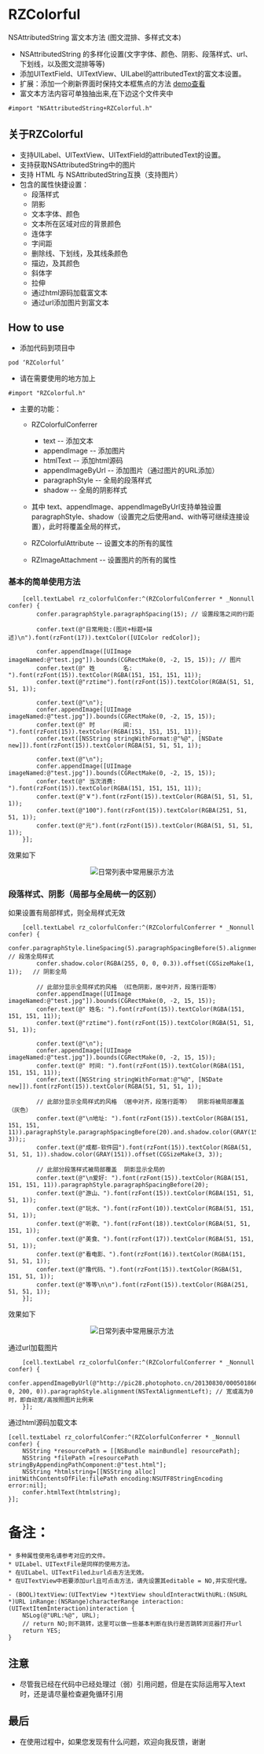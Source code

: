 # RZColorful
NSAttributedString 富文本方法 (图文混排、多样式文本)


* NSAttributedString 的多样化设置(文字字体、颜色、阴影、段落样式、url、下划线，以及图文混排等等)
* 添加UITextField、UITextView、UILabel的attributedText的富文本设置。
* 扩展：添加一个刷新界面时保持文本框焦点的方法 [demo查看](https://github.com/rztime/ContinueFirsterResponder)
* 富文本方法内容可单独抽出来,在下边这个文件夹中
```
#import "NSAttributedString+RZColorful.h"
```

## 关于RZColorful
* 支持UILabel、UITextView、UITextField的attributedText的设置。
* 支持获取NSAttributedString中的图片
* 支持 HTML 与 NSAttributedString互换（支持图片）
* 包含的属性快捷设置：
    * 段落样式
    * 阴影
    * 文本字体、颜色
    * 文本所在区域对应的背景颜色
    * 连体字
    * 字间距
    * 删除线、下划线，及其线条颜色
    * 描边，及其颜色
    * 斜体字
    * 拉伸
    * 通过html源码加载富文本
    * 通过url添加图片到富文本

## How to use
* 添加代码到项目中
```objc
pod ‘RZColorful’
```

* 请在需要使用的地方加上

```objc
#import "RZColorful.h"
```

* 主要的功能：
    * RZColorfulConferrer 
        * text                                -- 添加文本
        * appendImage                -- 添加图片
        * htmlText                         -- 添加html源码
        * appendImageByUrl        -- 添加图片（通过图片的URL添加）
        * paragraphStyle              -- 全局的段落样式
        * shadow                          -- 全局的阴影样式
        
    * 其中 text、appendImage、appendImageByUrl支持单独设置paragraphStyle、shadow（设置完之后使用and、with等可继续连接设置），此时将覆盖全局的样式，

    * RZColorfulAttribute           -- 设置文本的所有的属性
    * RZImageAttachment         -- 设置图片的所有的属性
    
    
### 基本的简单使用方法
```objc
    [cell.textLabel rz_colorfulConfer:^(RZColorfulConferrer * _Nonnull confer) {
        confer.paragraphStyle.paragraphSpacing(15); // 设置段落之间的行距

        confer.text(@"日常用处:(图片+标题+描述)\n").font(rzFont(17)).textColor([UIColor redColor]);

        confer.appendImage([UIImage imageNamed:@"test.jpg"]).bounds(CGRectMake(0, -2, 15, 15)); // 图片
        confer.text(@" 姓        名: ").font(rzFont(15)).textColor(RGBA(151, 151, 151, 11));
        confer.text(@"rztime").font(rzFont(15)).textColor(RGBA(51, 51, 51, 1));

        confer.text(@"\n");
        confer.appendImage([UIImage imageNamed:@"test.jpg"]).bounds(CGRectMake(0, -2, 15, 15));
        confer.text(@" 时        间: ").font(rzFont(15)).textColor(RGBA(151, 151, 151, 11));
        confer.text([NSString stringWithFormat:@"%@", [NSDate new]]).font(rzFont(15)).textColor(RGBA(51, 51, 51, 1));

        confer.text(@"\n");
        confer.appendImage([UIImage imageNamed:@"test.jpg"]).bounds(CGRectMake(0, -2, 15, 15));
        confer.text(@" 当次消费: ").font(rzFont(15)).textColor(RGBA(151, 151, 151, 11));
        confer.text(@"￥").font(rzFont(15)).textColor(RGBA(51, 51, 51, 1));
        confer.text(@"100").font(rzFont(15)).textColor(RGBA(251, 51, 51, 1));
        confer.text(@"元").font(rzFont(15)).textColor(RGBA(51, 51, 51, 1));
    }];
```
效果如下
<p align="center" >
    <img src="image_1.jpg" title="日常列表中常用展示方法">
</p>

### 段落样式、阴影（局部与全局统一的区别）
如果设置有局部样式，则全局样式无效
```objc
    [cell.textLabel rz_colorfulConfer:^(RZColorfulConferrer * _Nonnull confer) {
        confer.paragraphStyle.lineSpacing(5).paragraphSpacingBefore(5).alignment(NSTextAlignmentCenter); // 段落全局样式
        confer.shadow.color(RGBA(255, 0, 0, 0.3)).offset(CGSizeMake(1, 1));   // 阴影全局
        
        // 此部分显示全局样式的风格 （红色阴影，居中对齐，段落行距等）
        confer.appendImage([UIImage imageNamed:@"test.jpg"]).bounds(CGRectMake(0, -2, 15, 15));
        confer.text(@" 姓名: ").font(rzFont(15)).textColor(RGBA(151, 151, 151, 11));
        confer.text(@"rztime").font(rzFont(15)).textColor(RGBA(51, 51, 51, 1));
        
        confer.text(@"\n");
        confer.appendImage([UIImage imageNamed:@"test.jpg"]).bounds(CGRectMake(0, -2, 15, 15));
        confer.text(@" 时间: ").font(rzFont(15)).textColor(RGBA(151, 151, 151, 11));
        confer.text([NSString stringWithFormat:@"%@", [NSDate new]]).font(rzFont(15)).textColor(RGBA(51, 51, 51, 1));
        
        // 此部分显示全局样式的风格 （居中对齐，段落行距等）  阴影将被局部覆盖（灰色）
        confer.text(@"\n地址: ").font(rzFont(15)).textColor(RGBA(151, 151, 151, 11)).paragraphStyle.paragraphSpacingBefore(20).and.shadow.color(GRAY(151)).offset(CGSizeMake(3, 3));;
        confer.text(@"成都-软件园").font(rzFont(15)).textColor(RGBA(51, 51, 51, 1)).shadow.color(GRAY(151)).offset(CGSizeMake(3, 3));
        
        // 此部分段落样式被局部覆盖  阴影显示全局的
        confer.text(@"\n爱好: ").font(rzFont(15)).textColor(RGBA(151, 151, 151, 11)).paragraphStyle.paragraphSpacingBefore(20);
        confer.text(@"游山、").font(rzFont(15)).textColor(RGBA(151, 51, 51, 1));
        confer.text(@"玩水、").font(rzFont(10)).textColor(RGBA(51, 151, 51, 1));
        confer.text(@"听歌、").font(rzFont(18)).textColor(RGBA(51, 51, 151, 1));
        confer.text(@"美食、").font(rzFont(17)).textColor(RGBA(51, 151, 51, 1));
        confer.text(@"看电影、").font(rzFont(16)).textColor(RGBA(151, 51, 51, 1));
        confer.text(@"撸代码、").font(rzFont(15)).textColor(RGBA(51, 151, 51, 1));
        confer.text(@"等等\n\n").font(rzFont(15)).textColor(RGBA(251, 51, 51, 1));
    }];
```
效果如下
<p align="center" >
<img src="image_2.png" title="日常列表中常用展示方法">
</p>

通过url加载图片
```objc
    [cell.textLabel rz_colorfulConfer:^(RZColorfulConferrer * _Nonnull confer) {
        confer.appendImageByUrl(@"http://pic28.photophoto.cn/20130830/0005018667531249_b.jpg").bounds(CGRectMake(0, 0, 200, 0)).paragraphStyle.alignment(NSTextAlignmentLeft); // 宽或高为0时，即自动宽/高按照图片比例来
    }];
```
通过html源码加载文本
```objc
[cell.textLabel rz_colorfulConfer:^(RZColorfulConferrer * _Nonnull confer) {
    NSString *resourcePath = [[NSBundle mainBundle] resourcePath];
    NSString *filePath =[resourcePath stringByAppendingPathComponent:@"test.html"];
    NSString *htmlstring=[[NSString alloc] initWithContentsOfFile:filePath encoding:NSUTF8StringEncoding error:nil];
    confer.htmlText(htmlstring);
}];
```

# 备注：
    * 多种属性使用名请参考对应的文件。
    * UILabel、UITextFile是同样的使用方法。
    * 在UILabel、UITextFiled上url点击方法无效。
    * 在UITextView中若要添加url且可点击方法，请先设置其editable = NO,并实现代理。


```objc
- (BOOL)textView:(UITextView *)textView shouldInteractWithURL:(NSURL *)URL inRange:(NSRange)characterRange interaction:(UITextItemInteraction)interaction {
    NSLog(@"URL:%@", URL);
    // return NO;则不跳转，这里可以做一些基本判断在执行是否跳转浏览器打开url
    return YES; 
}
```

## 注意

* 尽管我已经在代码中已经处理过（弱）引用问题，但是在实际运用写入text时，还是请尽量检查避免循环引用


## 最后
* 在使用过程中，如果您发现有什么问题，欢迎向我反馈，谢谢
